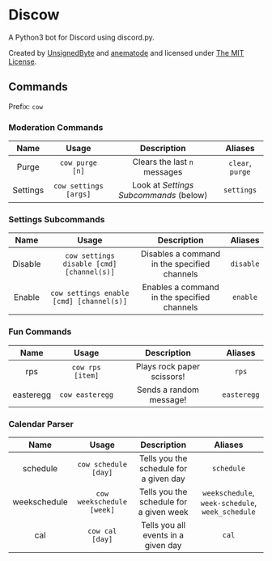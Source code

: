 # Discow
A Python3 bot for Discord using discord.py.

Created by [UnsignedByte](https://github.com/UnsignedByte) and [anematode](https://github.com/anematode) and licensed under [The MIT License](https://en.wikipedia.org/wiki/MIT_License).

## Commands
Prefix: `cow`

### Moderation Commands

| **Name** | **Usage** | **Description** | **Aliases** |
|:-:|:-:|:-:|:-:|
|Purge|`cow purge [n]`|Clears the last `n` messages|`clear`, `purge`|
|Settings|`cow settings [args]`|Look at *Settings Subcommands* (below)|`settings`|

### Settings Subcommands

| **Name** | **Usage** | **Description** | **Aliases** |
|:-:|:-:|:-:|:-:|
|Disable|`cow settings disable [cmd] [channel(s)]`|Disables a command in the specified channels|`disable`|
|Enable|`cow settings enable [cmd] [channel(s)]`|Enables a command in the specified channels|`enable`|

### Fun Commands
| **Name** | **Usage** | **Description** | **Aliases** |
|:-:|:-:|:-:|:-:|
|rps|`cow rps [item]`|Plays rock paper scissors!|`rps`|
|easteregg|`cow easteregg`|Sends a random message!|`easteregg`|

### Calendar Parser
| **Name** | **Usage** | **Description** | **Aliases** |
|:-:|:-:|:-:|:-:|
|schedule|`cow schedule [day]`|Tells you the schedule for a given day|`schedule`|
|weekschedule|`cow weekschedule [week]`|Tells you the schedule for a given week|`weekschedule`, `week-schedule`, `week_schedule`|
|cal|`cow cal [day]`|Tells you all events in a given day|`cal`|
